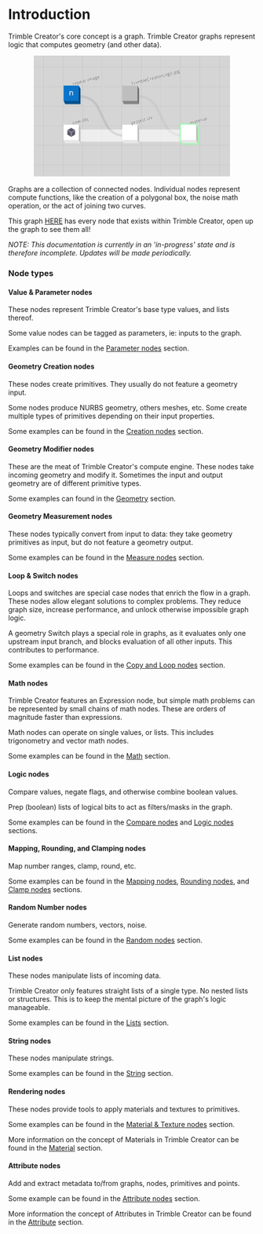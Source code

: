 # Introduction

Trimble Creator's core concept is a graph. Trimble Creator graphs represent logic that computes geometry (and other data).

<p align="center">
  <img width="400" src="concepts\GeneralConcepts\images\CreatorCow.png"/>
</p>

Graphs are a collection of connected nodes. Individual nodes represent compute functions, like the creation of a polygonal box, the noise math operation, or the act of joining two curves.

This graph <a href="https://creator.trimble.com/graph?assetURI=whp:f790227f-a092-4595-86ca-f6e7d2eeac14&version=latest" target="_blank">HERE</a> has every node that exists within Trimble Creator, open up the graph to see them all!

_NOTE: This documentation is currently in an 'in-progress' state and is therefore incomplete. Updates will be made periodically._


### Node types

#### Value & Parameter nodes

These nodes represent Trimble Creator's base type values, and lists thereof.

Some value nodes can be tagged as parameters, ie: inputs to the graph.

Examples can be found in the [Parameter nodes](nodeSections/parameterSection.md) section.

#### Geometry Creation nodes

These nodes create primitives. They usually do not feature a geometry input.

Some nodes produce NURBS geometry, others meshes, etc. Some create multiple types of primitives depending on their input properties.

Some examples can be found in the [Creation nodes](nodeSections/creationSection.md) section.

#### Geometry Modifier nodes

These are the meat of Trimble Creator's compute engine. These nodes take incoming geometry and modify it. Sometimes the input and output geometry are of different primitive types.

Some examples can found in the [Geometry](nodeSections/geometrySection.md) section.

#### Geometry Measurement nodes

These nodes typically convert from input to data: they take geometry primitives as input, but do not feature a geometry output.

Some examples can be found in the [Measure nodes](nodeSections/measureSection.md) section.

#### Loop & Switch nodes

Loops and switches are special case nodes that enrich the flow in a graph. These nodes allow elegant solutions to complex problems. They reduce graph size, increase performance, and unlock otherwise impossible graph logic.

A geometry Switch plays a special role in graphs, as it evaluates only one upstream input branch, and blocks evaluation of all other inputs. This contributes to performance.

Some examples can be found in the [Copy and Loop nodes](nodeSections/copyAndLoopSection.md) section.

#### Math nodes

Trimble Creator features an Expression node, but simple math problems can be represented by small chains of math nodes. These are orders of magnitude faster than expressions.

Math nodes can operate on single values, or lists. This includes trigonometry and vector math nodes.

Some examples can be found in the [Math](nodeSections/mathSection.md) section.

#### Logic nodes

Compare values, negate flags, and otherwise combine boolean values.

Prep (boolean) lists of logical bits to act as filters/masks in the graph.

Some examples can be found in the [Compare nodes](nodeSections/compareSection.md) and [Logic nodes](nodeSections/logicSection.md) sections.

#### Mapping, Rounding, and Clamping nodes

Map number ranges, clamp, round, etc.

Some examples can be found in the [Mapping nodes](nodeSections/mappingSection.md), [Rounding nodes](nodeSections/roundingSection.md), and [Clamp nodes](nodeSections/clampSection.md) sections.

#### Random Number nodes

Generate random numbers, vectors, noise.

Some examples can be found in the [Random nodes](nodeSections/randomSection.md) section.

#### List nodes

These nodes manipulate lists of incoming data.

Trimble Creator only features straight lists of a single type. No nested lists or structures. This is to keep the mental picture of the graph's logic manageable.

Some examples can be found in the [Lists](nodeSections/listSection2.md) section.

#### String nodes

These nodes manipulate strings.

Some examples can be found in the [String](nodeSections/stringSection.md) section.

#### Rendering nodes

These nodes provide tools to apply materials and textures to primitives.

Some examples can be found in the [Material & Texture nodes](nodeSections/materialTextureSection.md) section.

More information on the concept of Materials in Trimble Creator can be found in the [Material](concepts/GeneralConcepts/material.md) section.

#### Attribute nodes

Add and extract metadata to/from graphs, nodes, primitives and points.

Some example can be found in the [Attribute nodes](nodeSections/attributeSection.md) section.

More information the concept of Attributes in Trimble Creator can be found in the [Attribute](concepts/GeneralConcepts/attribute.md) section.